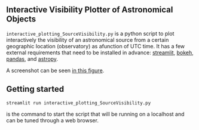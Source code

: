 ## Interactive Visibility Plotter of Astronomical Objects 

`interactive_plotting_SourceVisibility.py` is a python script to plot interactively the visibility of an astronomical source from a certain geographic location (observatory) as afunction of UTC time. 
It has a few external requirements that need to be installed in advance: 
[streamlit](https://streamlit.io/), [bokeh](https://bokeh.org/), [pandas](https://pandas.pydata.org/), and [astropy](https://www.astropy.org/). 


 A screenshot can be seen [in this figure](https://github.com/tremou/source_visibility-plotter/blob/main/visibility_plotter.png).  

## Getting started

 `streamlit run interactive_plotting_SourceVisibility.py` 
 
 is the command to start the script that will be running on a localhost and can be tuned through a web browser. 
